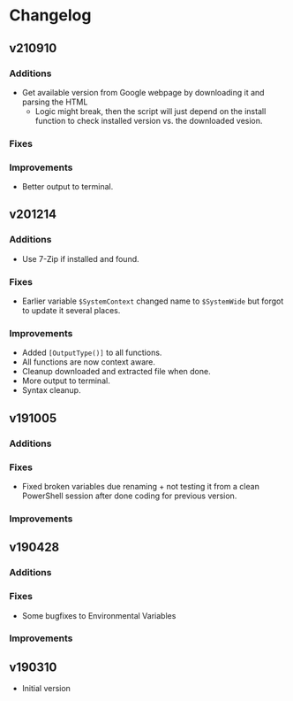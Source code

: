 # Changelog
## v210910
### Additions
* Get available version from Google webpage by downloading it and parsing the HTML
  * Logic might break, then the script will just depend on the install function to check installed version vs. the downloaded vesion.

### Fixes

### Improvements
* Better output to terminal.



## v201214
### Additions
* Use 7-Zip if installed and found.

### Fixes
* Earlier variable ```$SystemContext``` changed name to ```$SystemWide``` but forgot to update it several places.

### Improvements
* Added ```[OutputType()]``` to all functions.
* All functions are now context aware.
* Cleanup downloaded and extracted file when done.
* More output to terminal.
* Syntax cleanup.



## v191005
### Additions

### Fixes
* Fixed broken variables due renaming + not testing it from a clean PowerShell session after done coding for previous version.

### Improvements



## v190428
### Additions

### Fixes
* Some bugfixes to Environmental Variables

### Improvements



## v190310
* Initial version